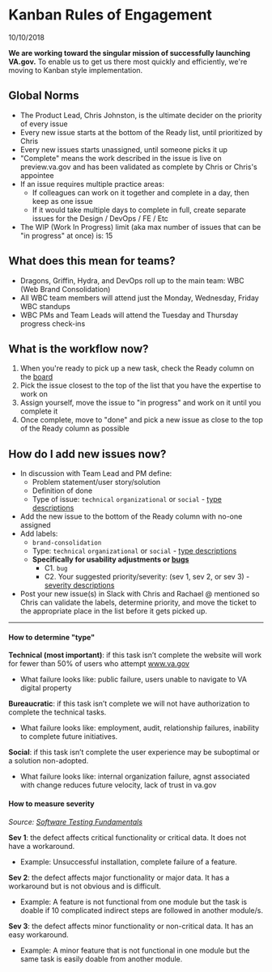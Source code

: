 # Kanban Rules of Engagement

10/10/2018

**We are working toward the singular mission of successfully launching VA.gov.** To enable us to get us there most quickly and efficiently, we're moving to Kanban style implementation.

## Global Norms

- The Product Lead, Chris Johnston, is the ultimate decider on the priority of every issue
- Every new issue starts at the bottom of the Ready list, until prioritized by Chris
- Every new issues starts unassigned, until someone picks it up
- "Complete" means the work described in the issue is live on preview.va.gov and has been validated as complete by Chris or Chris's appointee
- If an issue requires multiple practice areas:
  - If colleagues can work on it together and complete in a day, then keep as one issue
  - If it would take multiple days to complete in full, create separate issues for the Design / DevOps / FE / Etc
- The WIP (Work In Progress) limit (aka max number of issues that can be "in progress" at once) is: 15

## What does this mean for teams?

- Dragons, Griffin, Hydra, and DevOps roll up to the main team: WBC (Web Brand Consolidation)
- All WBC team members will attend just the Monday, Wednesday, Friday WBC standups
- WBC PMs and Team Leads will attend the Tuesday and Thursday progress check-ins

## What is the workflow now?

1. When you're ready to pick up a new task, check the Ready column on the [board]()
2. Pick the issue closest to the top of the list that you have the expertise to work on
3. Assign yourself, move the issue to "in progress" and work on it until you complete it
4. Once complete, move to "done" and pick a new issue as close to the top of the Ready column as possible

## How do I add new issues now?

- In discussion with Team Lead and PM define:
  - Problem statement/user story/solution
  - Definition of done
  - Type of issue: `technical` `organizational` or `social` - [type descriptions](#How-to-determine-"type")
- Add the new issue to the bottom of the Ready column with no-one assigned
- Add labels:
  - `brand-consolidation`
  - Type: `technical` `organizational` or `social` - [type descriptions](#How-to-determine-"type")
  - **Specifically for usability adjustments or [bugs](https://github.com/department-of-veterans-affairs/vets.gov-team/blob/master/Work%20Practices/Product%20Management/wbc-bug-template.md)**
    - C1. `bug`
    - C2. Your suggested priority/severity: (sev 1, sev 2, or sev 3) - [severity descriptions](#How-to-measure-severity)
- Post your new issue(s) in Slack with Chris and Rachael @ mentioned so Chris can validate the labels, determine priority, and move the ticket to the appropriate place in the list before it gets picked up.

---

#### How to determine "type"

**Technical (most important)**: if this task isn’t complete the website will work for fewer than 50% of users who attempt www.va.gov

- What failure looks like: public failure, users unable to navigate to VA digital property

**Bureaucratic**: if this task isn’t complete we will not have authorization to complete the technical tasks.

- What failure looks like: employment, audit, relationship failures, inability to complete future initiatives.

**Social**: if this task isn’t complete the user experience may be suboptimal or a solution non-adopted. 

- What failure looks like: internal organization failure, agnst associated with change reduces future velocity, lack of trust in va.gov

#### How to measure severity

*Source: [Software Testing Fundamentals](http://softwaretestingfundamentals.com/defect-severity/)*

**Sev 1**: the defect affects critical functionality or critical data. It does not have a workaround.

- Example: Unsuccessful installation, complete failure of a feature.

**Sev 2**: the defect affects major functionality or major data. It has a workaround but is not obvious and is difficult. 

- Example: A feature is not functional from one module but the task is doable if 10 complicated indirect steps are followed in another module/s.

**Sev 3**: the defect affects minor functionality or non-critical data. It has an easy workaround.

- Example: A minor feature that is not functional in one module but the same task is easily doable from another module.
